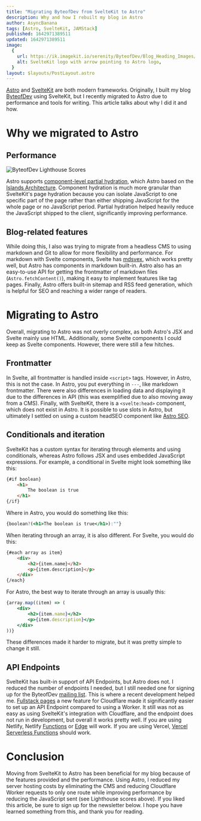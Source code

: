 ```yaml
---
title: "Migrating ByteofDev from SvelteKit to Astro"
description: Why and how I rebuilt my blog in Astro
author: AsyncBanana
tags: [Astro, SvelteKit, JAMStack]
published: 1642971389511
updated: 1642971389511
image:
  {
    url: https://ik.imagekit.io/serenity/ByteofDev/Blog_Heading_Images/SvelteKit_to_Astro,
    alt: SvelteKit logo with arrow pointing to Astro logo,
  }
layout: $layouts/PostLayout.astro
---
```


[Astro](https://astro.build/) and [SvelteKit](https://kit.svelte.dev/) are both modern frameworks. Originally, I built my blog [ByteofDev](https://byteofdev.com/) using SvelteKit, but I recently migrated to Astro due to performance and tools for writing. This article talks about why I did it and how.

# Why we migrated to Astro

## Performance

![ByteofDev Lighthouse Scores](https://ik.imagekit.io/serenity/ByteofDev/Blog_Content_Images/byteofdev_performance)

Astro supports [component-level partial hydration](https://docs.astro.build/en/core-concepts/component-hydration/), which Astro based on the [Islands Architecture](https://jasonformat.com/islands-architecture/). Component hydration is much more granular than SvelteKit's page hydration because you can isolate JavaScript to one specific part of the page rather than either shipping JavaScript for the whole page or no JavaScript period. Partial hydration helped heavily reduce the JavaScript shipped to the client, significantly improving performance.

## Blog-related features

While doing this, I also was trying to migrate from a headless CMS to using markdown and Git to allow for more flexibility and performance. For markdown with Svelte components, Svelte has [mdsvex](https://mdsvex.com/), which works pretty well, but Astro has components in markdown built-in. Astro also has an easy-to-use API for getting the frontmatter of markdown files (`Astro.fetchContent()`), making it easy to implement features like tag pages. Finally, Astro offers built-in sitemap and RSS feed generation, which is helpful for SEO and reaching a wider range of readers.

# Migrating to Astro

Overall, migrating to Astro was not overly complex, as both Astro's JSX and Svelte mainly use HTML. Additionally, some Svelte components I could keep as Svelte components. However, there were still a few hitches.

## Frontmatter

In Svelte, all frontmatter is handled inside `<script>` tags. However, in Astro, this is not the case. In Astro, you put everything in `---`, like markdown frontmatter. There were also differences in loading data and displaying it due to the differences in API (this was exemplified due to also moving away from a CMS). Finally, with SvelteKit, there is a `<svelte:head>` component, which does not exist in Astro. It is possible to use slots in Astro, but ultimately I settled on using a custom headSEO component like [Astro SEO](https://github.com/jonasmerlin/astro-seo).

## Conditionals and iteration

SvelteKit has a custom syntax for iterating through elements and using conditionals, whereas Astro follows JSX and uses embedded JavaScript expressions. For example, a conditional in Svelte might look something like this:

```html
{#if boolean}
    <h1>
        The boolean is true
    </h1>
{/if}
```

Where in Astro, you would do something like this:

```jsx
{boolean?(<h1>The boolean is true</h1>):""}
```

When iterating through an array, it is also different. For Svelte, you would do this:

```html
{#each array as item}
    <div>
        <h2>{item.name}</h2>
        <p>{item.description}</p>
    </div>
{/each}
```

For Astro, the best way to iterate through an array is usually this:

```jsx
{array.map((item) => (
    <div>
        <h2>{item.name}</h2>
        <p>{item.description}</p>
    </div>
))}
```
These differences made it harder to migrate, but it was pretty simple to change it still.

## API Endpoints

SvelteKit has built-in support of API Endpoints, but Astro does not. I reduced the number of endpoints I needed, but I still needed one for signing up for the ByteofDev [mailing list](/signup/). This is where a recent development helped me. [Fullstack pages](https://blog.cloudflare.com/cloudflare-pages-goes-full-stack/) a new feature for Cloudflare made it significantly easier to set up an API Endpoint compared to using a Worker. It still was not as easy as using SvelteKit's integration with Cloudflare, and the endpoint does not run in development, but overall it works pretty well. If you are using Netlify, Netlify [Functions](https://www.netlify.com/products/functions/) or [Edge](https://www.netlify.com/products/edge/) will work. If you are using Vercel, [Vercel Serverless Functions](https://vercel.com/docs/concepts/functions/serverless-functions) should work.

# Conclusion

Moving from SvelteKit to Astro has been beneficial for my blog because of the features provided and the performance. Using Astro, I reduced my server hosting costs by eliminating the CMS and reducing Cloudflare Worker requests to only one route while improving performance by reducing the JavaScript sent (see Lighthouse scores above). If you liked this article, be sure to sign up for the newsletter below. I hope you have learned something from this, and thank you for reading.
